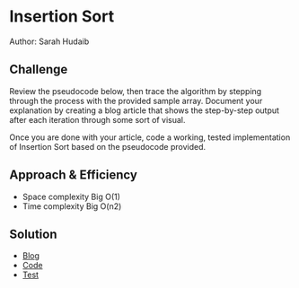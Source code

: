 # Insertion Sort
Author: Sarah Hudaib

## Challenge
Review the pseudocode below, then trace the algorithm by stepping through the process with the provided sample array. Document your explanation by creating a blog article that shows the step-by-step output after each iteration through some sort of visual.

Once you are done with your article, code a working, tested implementation of Insertion Sort based on the pseudocode provided.

## Approach & Efficiency

- Space complexity Big O(1)
- Time complexity Big O(n2)

## Solution
- [Blog](/Challenges/insertion_sort/BLOG.md)
- [Code](/Challenges/insertion_sort/insertion_sort.py)
- [Test](/Challenges/insertion_sort/test_insertion_sort.py)